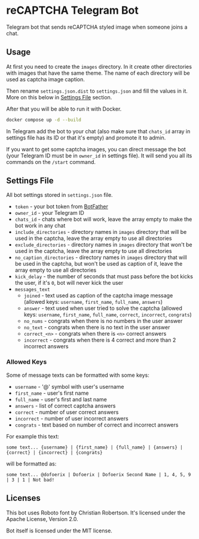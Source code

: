# reCAPTCHA Telegram Bot

Telegram bot that sends reCAPTCHA styled image when someone joins a chat.

## Usage

At first you need to create the `images` directory. In it create other directories with images that have the same theme. The name of each directory will be used as captcha image caption.

Then rename `settings.json.dist` to `settings.json` and fill the values in it. More on this below in [Settings File](#settings-file) section.

After that you will be able to run it with Docker.

```bash
docker compose up -d --build
```

In Telegram add the bot to your chat (also make sure that `chats_id` array in settings file has its ID or that it's empty) and promote it to admin.

If you want to get some captcha images, you can direct message the bot (your Telegram ID must be in `owner_id` in settings file). It will send you all its commands on the `/start` command.

## Settings File

All bot settings stored in `settings.json` file.

- `token` - your bot token from [BotFather](https://botfather.t.me/)
- `owner_id` - your Telegram ID
- `chats_id` - chats where bot will work, leave the array empty to make the bot work in any chat
- `include_directories` - directory names in `images` directory that will be used in the captcha, leave the array empty to use all directories 
- `exclude_directories` - directory names in `images` directory that won't be used in the captcha, leave the array empty to use all directories
- `no_caption_directories` - directory names in `images` directory that will be used in the captcha, but won't be used as caption of it, leave the array empty to use all directories
- `kick_delay` - the number of seconds that must pass before the bot kicks the user, if it's `0`, bot will never kick the user
- `messages_text`
  - `joined` - text used as caption of the captcha image message (allowed keys: `username`, `first_name`, `full_name`, `answers`)
  - `answer` - text used when user tried to solve the captcha (allowed keys: `username`, `first_name`, `full_name`, `correct`, `incorrect`, `congrats`)
  - `no_nums` - congrats when there is no numbers in the user answer
  - `no_text` - congrats when there is no text in the user answer
  - `correct_<n>` - congrats when there is `<n>` correct answers
  - `incorrect` - congrats when there is 4 correct and more than 2 incorrect answers

### Allowed Keys

Some of message texts can be formatted with some keys:

- `username` - '\@' symbol with user's  username
- `first_name` - user's first name
- `full_name` - user's first and last name 
- `answers` - list of correct captcha answers
- `correct` - number of user correct answers
- `incorrect` - number of user incorrect answers
- `congrats` - text based on number of correct and incorrect answers

For example this text:

`some text... {username} | {first_name} | {full_name} | {answers} | {correct} | {incorrect} | {congrats}`

will be formatted as: 

`some text... @dofoerix | Dofoerix | Dofoerix Second Name | 1, 4, 5, 9 | 3 | 1 | Not bad!`

## Licenses

This bot uses Roboto font by Christian Robertson. It's licensed under the Apache License, Version 2.0.

Bot itself is licensed under the MIT license.